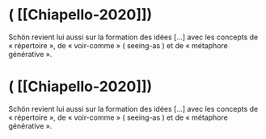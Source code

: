 # ( [[Chiapello-2020]])


Schön revient lui aussi sur la formation des idées [...] avec les concepts de « répertoire », de « voir-comme » ( seeing-as ) et de « métaphore générative ».



# ( [[Chiapello-2020]])


Schön revient lui aussi sur la formation des idées [...] avec les concepts de « répertoire », de « voir-comme » ( seeing-as ) et de « métaphore générative ».



